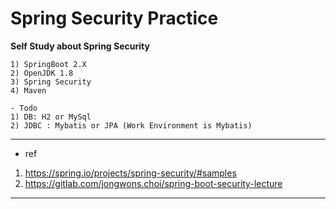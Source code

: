 # Spring Security Practice
__Self Study about Spring Security__


```
1) SpringBoot 2.X
2) OpenJDK 1.8
3) Spring Security
4) Maven

- Todo
1) DB: H2 or MySql
2) JDBC : Mybatis or JPA (Work Environment is Mybatis)
```


***
- ref
1) https://spring.io/projects/spring-security/#samples
2) https://gitlab.com/jongwons.choi/spring-boot-security-lecture
***
